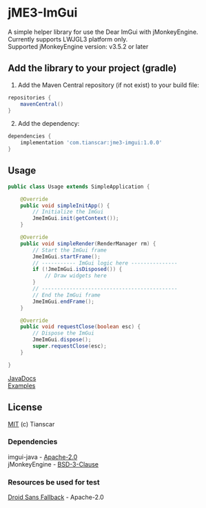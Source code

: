 # jME3-ImGui
A simple helper library for use the Dear ImGui with jMonkeyEngine. Currently supports LWJGL3 platform only.  
Supported jMonkeyEngine version: v3.5.2 or later

## Add the library to your project (gradle)
1. Add the Maven Central repository (if not exist) to your build file:
```groovy
repositories {
    mavenCentral()
}
```

2. Add the dependency:
```groovy
dependencies {
    implementation 'com.tianscar:jme3-imgui:1.0.0'
}
```

## Usage
```java
public class Usage extends SimpleApplication {

    @Override
    public void simpleInitApp() {
        // Initialize the ImGui
        JmeImGui.init(getContext());
    }

    @Override
    public void simpleRender(RenderManager rm) {
        // Start the ImGui frame
        JmeImGui.startFrame();
        // ----------- ImGui logic here ---------------
        if (!JmeImGui.isDisposed()) {
            // Draw widgets here
        }
        // --------------------------------------------
        // End the ImGui frame
        JmeImGui.endFrame();
    }

    @Override
    public void requestClose(boolean esc) {
        // Dispose the ImGui
        JmeImGui.dispose();
        super.requestClose(esc);
    }

}
```
[JavaDocs](https://jme3-imgui.tianscar.com)  
[Examples](lwjgl3/src/test)

## License
[MIT](/LICENSE) (c) Tianscar

### Dependencies
imgui-java - [Apache-2.0](https://github.com/SpaiR/imgui-java/blob/main/LICENSE)  
jMonkeyEngine - [BSD-3-Clause](https://github.com/jMonkeyEngine/jmonkeyengine/blob/master/LICENSE.md)

### Resources be used for test
[Droid Sans Fallback](/lwjgl3/src/test/resources/droid_sans.ttf) - Apache-2.0
